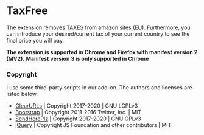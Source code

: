 # TaxFree

The extension removes TAXES from amazon sites (EU). Furthermore, you can introduce your desired/current tax of your current country to see the final price you will pay.

**The extension is supported in Chrome and Firefox with manifest version 2 (MV2).**
**Manifest version 3 is only supported in Chrome**

### Copyright

I use some third-party scripts in our add-on. The authors and licenses are listed below.


- [ClearURLs](https://github.com/ClearURLs/Addon) | Copyright 2017-2020 | GNU LGPLv3
- [Bootstrap](https://github.com/twbs/bootstrap) | Copyright 2011-2016 Twitter, Inc. | MIT
- [SendHerePlz](https://github.com/sdelquin/sendhereplz) | Copyright 2017-2020 | GNU GPLv3
- [jQuery](https://github.com/jquery/jquery) | Copyright JS Foundation and other contributors | MIT